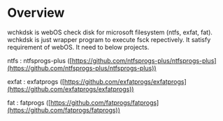 # Overview

wchkdsk is webOS check disk for microsoft filesystem (ntfs, exfat, fat).
wchkdsk is just wrapper program to execute fsck repectively.
It satisfy requirement of webOS. It need to below projects.

ntfs : ntfsprogs-plus ([https://github.com/ntfsprogs-plus/ntfsprogs-plus](https://github.com/ntfsprogs-plus/ntfsprogs-plus))

exfat : exfatprogs ([https://github.com/exfatprogs/exfatprogs](https://github.com/exfatprogs/exfatprogs))

fat : fatprogs ([https://github.com/fatprogs/fatprogs](https://github.com/fatprogs/fatprogs))
